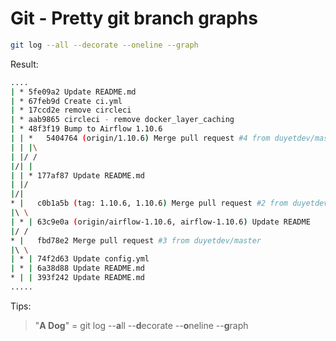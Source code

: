 # Git - Pretty git branch graphs

```bash
git log --all --decorate --oneline --graph
```

Result:

```bash
....
| * 5fe09a2 Update README.md
| * 67feb9d Create ci.yml
| * 17ccd2e remove circleci
| * aab9865 circleci - remove docker_layer_caching
| * 48f3f19 Bump to Airflow 1.10.6
| | *   5404764 (origin/1.10.6) Merge pull request #4 from duyetdev/master
| | |\
| |/ /
|/| |
| | * 177af87 Update README.md
| |/
|/|
* |   c0b1a5b (tag: 1.10.6, 1.10.6) Merge pull request #2 from duyetdev/airflow-1.10.6
|\ \
| * | 63c9e0a (origin/airflow-1.10.6, airflow-1.10.6) Update README
|/ /
* |   fbd78e2 Merge pull request #3 from duyetdev/master
|\ \
| * | 74f2d63 Update config.yml
| * | 6a38d88 Update README.md
* | | 393f242 Update README.md
.....
```

Tips:

> "**A Dog**" = git log --**a**ll --**d**ecorate --**o**neline --**g**raph



